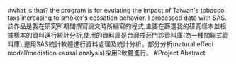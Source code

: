 #what is that?
the program is for evulating the impact of Taiwan's tobacco taxs increasing to smoker's cessation behavior.
I processed data with SAS.
該作品是我在研究所期間撰寫論文時所編寫的程式,主要在篩選我的研究樣本並根據樣本的資料進行統計分析,使用的資料庫是台灣戒菸門診資料庫(為一種關聯式資料庫),運用SAS統計軟體進行資料處理及統計分析，部分分析(natural effect model/mediation causal analysis)採用R軟體進行。
#Project Abstract
